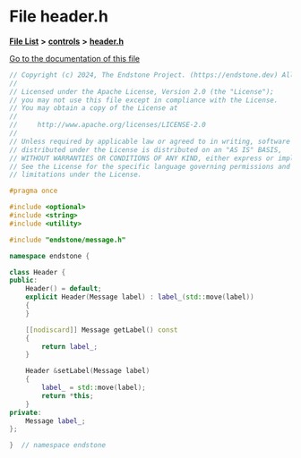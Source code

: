 

# File header.h

[**File List**](files.md) **>** [**controls**](dir_035306890ec6a3fa870e30b726ac5ffc.md) **>** [**header.h**](header_8h.md)

[Go to the documentation of this file](header_8h.md)


```C++
// Copyright (c) 2024, The Endstone Project. (https://endstone.dev) All Rights Reserved.
//
// Licensed under the Apache License, Version 2.0 (the "License");
// you may not use this file except in compliance with the License.
// You may obtain a copy of the License at
//
//     http://www.apache.org/licenses/LICENSE-2.0
//
// Unless required by applicable law or agreed to in writing, software
// distributed under the License is distributed on an "AS IS" BASIS,
// WITHOUT WARRANTIES OR CONDITIONS OF ANY KIND, either express or implied.
// See the License for the specific language governing permissions and
// limitations under the License.

#pragma once

#include <optional>
#include <string>
#include <utility>

#include "endstone/message.h"

namespace endstone {

class Header {
public:
    Header() = default;
    explicit Header(Message label) : label_(std::move(label))
    {
    }

    [[nodiscard]] Message getLabel() const
    {
        return label_;
    }

    Header &setLabel(Message label)
    {
        label_ = std::move(label);
        return *this;
    }
private:
    Message label_;
};

}  // namespace endstone
```


